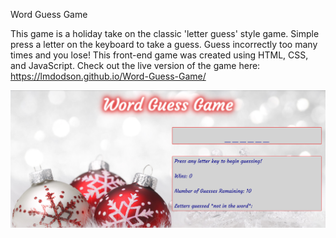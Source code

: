 Word Guess Game

This game is a holiday take on the classic 'letter guess' style game. Simple press a letter on the keyboard to take a guess. Guess incorrectly too many times and you lose! This front-end game was created using HTML, CSS, and JavaScript. Check out the live version of the game here: https://lmdodson.github.io/Word-Guess-Game/

![screenshot](assets/images/screenshot.png)
